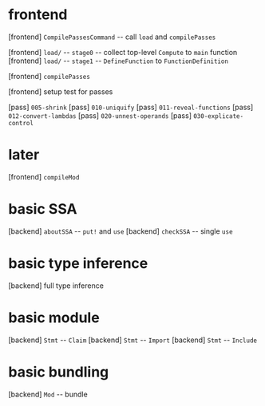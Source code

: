 # frontend

[frontend] `CompilePassesCommand` -- call `load` and `compilePasses`

[frontend] `load/` -- `stage0` -- collect top-level `Compute` to `main` function
[frontend] `load/` -- `stage1` -- `DefineFunction` to `FunctionDefinition`

[frontend] `compilePasses`

[frontend] setup test for passes

[pass] `005-shrink`
[pass] `010-uniquify`
[pass] `011-reveal-functions`
[pass] `012-convert-lambdas`
[pass] `020-unnest-operands`
[pass] `030-explicate-control`

# later

[frontend] `compileMod`

# basic SSA

[backend] `aboutSSA` -- `put!` and `use`
[backend] `checkSSA` -- single `use`

# basic type inference

[backend] full type inference

# basic module

[backend] `Stmt` -- `Claim`
[backend] `Stmt` -- `Import`
[backend] `Stmt` -- `Include`

# basic bundling

[backend] `Mod` -- bundle
